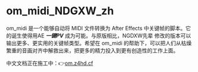 # om_midi_NDGXW_zh

om_midi 是一个能够自动将 MIDI 文件转换为 After Effects 中关键帧的脚本。它的诞生使得用AE ***一键PV*** 成为可能。与原版相比，NGDXW先辈 修改的版本可以输出更多、更实用的关键帧类型。希望在 om_midi 的帮助下，可以把人们从枯燥繁重的音画对齐中解救出来，把更多的精力投入到更有创造性的工作上面。

中文文档正在施工中：👉[om.z4hd.cf](//om.z4hd.cf)
